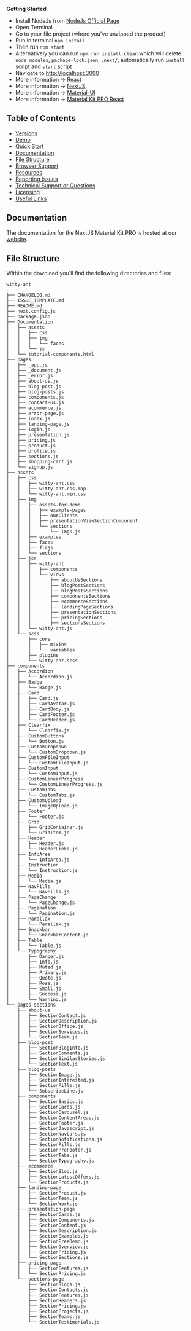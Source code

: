 
**Getting Started**

- Install NodeJs from [NodeJs Official Page](https://nodejs.org/en/?ref=creativetim)
- Open Terminal
- Go to your file project (where you've unzipped the product)
- Run in terminal `npm install`
- Then run `npm start`
- Alternatively you can run `npm run install:clean` which will delete `node_modules`, `package-lock.json`, `.next/`, automatically run `install` script and `start` script
- Navigate to [http://localhost:3000](http://localhost:3000)
- More information → [React](https://reactjs.org/docs/installation.html?ref=creativetim)
- More information → [NextJS](https://nextjs.org?ref=creativetim)
- More information → [Material-UI](https://material-ui.com/?ref=creativetim)
- More information → [Material Kit PRO React](https://www.creative-tim.com/product/witty-ant?ref=njsmkp-readme)


## Table of Contents

- [Versions](#versions)
- [Demo](#demo)
- [Quick Start](#quick-start)
- [Documentation](#documentation)
- [File Structure](#file-structure)
- [Browser Support](#browser-support)
- [Resources](#resources)
- [Reporting Issues](#reporting-issues)
- [Technical Support or Questions](#technical-support-or-questions)
- [Licensing](#licensing)
- [Useful Links](#useful-links)


## Documentation

The documentation for the NextJS Material Kit PRO is hosted at our [website](https://demos.creative-tim.com/witty-ant/documentation/tutorial?ref=njsmkp-readme).

## File Structure

Within the download you'll find the following directories and files:

```
witty-ant
.
├── CHANGELOG.md
├── ISSUE_TEMPLATE.md
├── README.md
├── next.config.js
├── package.json
├── Documentation
│   ├── assets
│   │   ├── css
│   │   ├── img
│   │   │   └── faces
│   │   └── js
│   └── tutorial-components.html
├── pages
│   ├── _app.js
│   ├── _document.js
│   ├── _error.js
│   ├── about-us.js
│   ├── blog-post.js
│   ├── blog-posts.js
│   ├── components.js
│   ├── contact-us.js
│   ├── ecommerce.js
│   ├── error-page.js
│   ├── index.js
│   ├── landing-page.js
│   ├── login.js
│   ├── presentation.js
│   ├── pricing.js
│   ├── product.js
│   ├── profile.js
│   ├── sections.js
│   ├── shopping-cart.js
│   └── signup.js
├── assets
│   ├── css
│   │   ├── witty-ant.css
│   │   ├── witty-ant.css.map
│   │   └── witty-ant.min.css
│   ├── img
│   │   ├── assets-for-demo
│   │   │   ├── example-pages
│   │   │   ├── ourClients
│   │   │   ├── presentationViewSectionComponent
│   │   │   └── sections
│   │   │       └── imgs.js
│   │   ├── examples
│   │   ├── faces
│   │   ├── flags
│   │   └── sections
│   ├── jss
│   │   ├── witty-ant
│   │   │   ├── components
│   │   │   └── views
│   │   │       ├── aboutUsSections
│   │   │       ├── blogPostSections
│   │   │       ├── blogPostsSections
│   │   │       ├── componentsSections
│   │   │       ├── ecommerceSections
│   │   │       ├── landingPageSections
│   │   │       ├── presentationSections
│   │   │       ├── pricingSections
│   │   │       ├── sectionsSections
│   │   └── witty-ant.js
│   └── scss
│       ├── core
│       │   ├── mixins
│       │   └── variables
│       ├── plugins
│       └── witty-ant.scss
├── components
│   ├── Accordion
│   │   └── Accordion.js
│   ├── Badge
│   │   └── Badge.js
│   ├── Card
│   │   ├── Card.js
│   │   ├── CardAvatar.js
│   │   ├── CardBody.js
│   │   ├── CardFooter.js
│   │   └── CardHeader.js
│   ├── Clearfix
│   │   └── Clearfix.js
│   ├── CustomButtons
│   │   └── Button.js
│   ├── CustomDropdown
│   │   └── CustomDropdown.js
│   ├── CustomFileInput
│   │   └── CustomFileInput.js
│   ├── CustomInput
│   │   └── CustomInput.js
│   ├── CustomLinearProgress
│   │   └── CustomLinearProgress.js
│   ├── CustomTabs
│   │   └── CustomTabs.js
│   ├── CustomUpload
│   │   └── ImageUpload.js
│   ├── Footer
│   │   └── Footer.js
│   ├── Grid
│   │   ├── GridContainer.js
│   │   └── GridItem.js
│   ├── Header
│   │   ├── Header.js
│   │   └── HeaderLinks.js
│   ├── InfoArea
│   │   └── InfoArea.js
│   ├── Instruction
│   │   └── Instruction.js
│   ├── Media
│   │   └── Media.js
│   ├── NavPills
│   │   └── NavPills.js
│   ├── PageChange
│   │   └── PageChange.js
│   ├── Pagination
│   │   └── Pagination.js
│   ├── Parallax
│   │   └── Parallax.js
│   ├── Snackbar
│   │   └── SnackbarContent.js
│   ├── Table
│   │   └── Table.js
│   └── Typography
│       ├── Danger.js
│       ├── Info.js
│       ├── Muted.js
│       ├── Primary.js
│       ├── Quote.js
│       ├── Rose.js
│       ├── Small.js
│       ├── Success.js
│       └── Warning.js
└── pages-sections
    ├── about-us
    │   ├── SectionContact.js
    │   ├── SectionDescription.js
    │   ├── SectionOffice.js
    │   ├── SectionServices.js
    │   └── SectionTeam.js
    ├── blog-post
    │   ├── SectionBlogInfo.js
    │   ├── SectionComments.js
    │   ├── SectionSimilarStories.js
    │   └── SectionText.js
    ├── blog-posts
    │   ├── SectionImage.js
    │   ├── SectionInterested.js
    │   ├── SectionPills.js
    │   └── SubscribeLine.js
    ├── components
    │   ├── SectionBasics.js
    │   ├── SectionCards.js
    │   ├── SectionCarousel.js
    │   ├── SectionContentAreas.js
    │   ├── SectionFooter.js
    │   ├── SectionJavascript.js
    │   ├── SectionNavbars.js
    │   ├── SectionNotifications.js
    │   ├── SectionPills.js
    │   ├── SectionPreFooter.js
    │   ├── SectionTabs.js
    │   └── SectionTypography.js
    ├── ecommerce
    │   ├── SectionBlog.js
    │   ├── SectionLatestOffers.js
    │   └── SectionProducts.js
    ├── landing-page
    │   ├── SectionProduct.js
    │   ├── SectionTeam.js
    │   └── SectionWork.js
    ├── presentation-page
    │   ├── SectionCards.js
    │   ├── SectionComponents.js
    │   ├── SectionContent.js
    │   ├── SectionDescription.js
    │   ├── SectionExamples.js
    │   ├── SectionFreeDemo.js
    │   ├── SectionOverview.js
    │   ├── SectionPricing.js
    │   └── SectionSections.js
    ├── pricing-page
    │   ├── SectionFeatures.js
    │   └── SectionPricing.js
    └── sections-page
        ├── SectionBlogs.js
        ├── SectionContacts.js
        ├── SectionFeatures.js
        ├── SectionHeaders.js
        ├── SectionPricing.js
        ├── SectionProjects.js
        ├── SectionTeams.js
        └── SectionTestimonials.js
```
